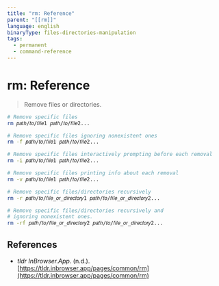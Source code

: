 ```yaml
---
title: "rm: Reference"
parent: "[[rm]]"
language: english
binaryType: files-directories-manipulation
tags:
  - permanent
  - command-reference
---
```


# rm: Reference

> Remove files or directories.

```bash
# Remove specific files
rm 𝑝𝑎𝑡ℎ/𝑡𝑜/𝑓𝑖𝑙𝑒1 𝑝𝑎𝑡ℎ/𝑡𝑜/𝑓𝑖𝑙𝑒2...

# Remove specific files ignoring nonexistent ones
rm -f 𝑝𝑎𝑡ℎ/𝑡𝑜/𝑓𝑖𝑙𝑒1 𝑝𝑎𝑡ℎ/𝑡𝑜/𝑓𝑖𝑙𝑒2...

# Remove specific files interactively prompting before each removal
rm -i 𝑝𝑎𝑡ℎ/𝑡𝑜/𝑓𝑖𝑙𝑒1 𝑝𝑎𝑡ℎ/𝑡𝑜/𝑓𝑖𝑙𝑒2...

# Remove specific files printing info about each removal
rm -v 𝑝𝑎𝑡ℎ/𝑡𝑜/𝑓𝑖𝑙𝑒1 𝑝𝑎𝑡ℎ/𝑡𝑜/𝑓𝑖𝑙𝑒2...

# Remove specific files/directories recursively
rm -r 𝑝𝑎𝑡ℎ/𝑡𝑜/𝑓𝑖𝑙𝑒_𝑜𝑟_𝑑𝑖𝑟𝑒𝑐𝑡𝑜𝑟𝑦1 𝑝𝑎𝑡ℎ/𝑡𝑜/𝑓𝑖𝑙𝑒_𝑜𝑟_𝑑𝑖𝑟𝑒𝑐𝑡𝑜𝑟𝑦2...

# Remove specific files/directories recursively and
# ignoring nonexistent ones.
rm -rf 𝑝𝑎𝑡ℎ/𝑡𝑜/𝑓𝑖𝑙𝑒_𝑜𝑟_𝑑𝑖𝑟𝑒𝑐𝑡𝑜𝑟𝑦2 𝑝𝑎𝑡ℎ/𝑡𝑜/𝑓𝑖𝑙𝑒_𝑜𝑟_𝑑𝑖𝑟𝑒𝑐𝑡𝑜𝑟𝑦2...
```

## References

- _tldr InBrowser.App_. (n.d.). [https://tldr.inbrowser.app/pages/common/rm](https://tldr.inbrowser.app/pages/common/rm)
